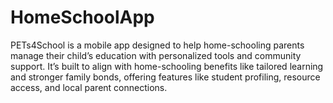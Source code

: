 # HomeSchoolApp
PETs4School is a mobile app designed to help home-schooling parents manage their child’s education with personalized tools and community support. It’s built to align with home-schooling benefits like tailored learning and stronger family bonds, offering features like student profiling, resource access, and local parent connections.
